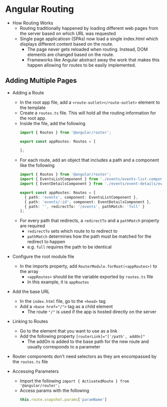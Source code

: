 # Angular Routing

- How Routing Works
  - Routing traditionally happened by loading different web pages from the server based on which URL was requested
  - Single page applicatiosn (SPAs) now load a single index.html which displays different content based on the route.
    - The page never gets reloaded when routing.  Instead, DOM elements are changed based on the route.
    - Frameworks like Angular abstract away the work that makes this happen allowing for routes to be easily implemented.

## Adding Multiple Pages

- Adding a Route
  - In the root app file, add a ```<route-outlet></route-outlet>``` element to the template
  - Create a ```routes.ts``` file.  This will hold all the routing information for the root app.
  - Inside the file, add the following
    ```ts
    import { Routes } from '@angular/router';
    
    export const appRoutes: Routes = [
      
    ];
    ```
  - For each route, add an object that includes a path and a component like the following
    ```ts
    import { Routes } from '@angular/router';
    import { EventsListComponent } from './events/events-list.component';
    import { EventDetailsComponent } from './events/event-details/event-details.component';

    export const appRoutes: Routes = [
      { path: 'events', component: EventsListComponent },
      { path: 'events/:id', component: EventDetailsComponent },
      { path: '', redirectTo: '/events', pathMatch: 'full' }
    ];
    ```
  - For every path that redirects, a ```redirectTo``` and a ```pathMatch``` property are required
    - ```redirectTo``` sets which route to to redirect to
    - ```pathMatch``` determines how the path must be matched for the redirect to happen
    - e.g. ```full``` requires the path to be identical

- Configure the root module file
  - In the imports property, add ```RouterModule.forRoot(<appRoutes>)``` to the array
    - ```<appRoutes>``` should be the variable exported by ```routes.ts``` file
    - In this example, it is ```appRoutes```

- Add the base URL
  - In the ```index.html``` file, go to the ```<head>``` tag
  - Add a ```<base href="/">``` tag as a child element
    - The route ```"/"``` is used if the app is hosted directly on the server

- Linking to Routes
  - Go to the element that you want to use as a link
  - Add the following property
    ```[routerLink]="['/path', addOn]"```
    - The addOn is added to the base path for the new route and usually corresponds to a parameter

- Router components don't need selectors as they are encompassed by the ```routes.ts``` file

- Accessing Parameters
  - Import the following
    ```import { ActivatedRoute } from '@angular/router';```
  - Access params with the following
    ```ts
    this.route.snapshot.params['paramName']
    ```
